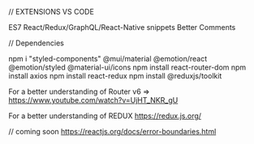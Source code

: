 // EXTENSIONS VS CODE

ES7 React/Redux/GraphQL/React-Native snippets Better Comments

// Dependencies

npm i "styled-components" @mui/material @emotion/react @emotion/styled @material-ui/icons
npm install react-router-dom
npm install axios
npm install react-redux
npm install @reduxjs/toolkit

For a better understanding of Router v6 => https://www.youtube.com/watch?v=UjHT_NKR_gU

For a better understanding of REDUX https://redux.js.org/

// coming soon
https://reactjs.org/docs/error-boundaries.html
